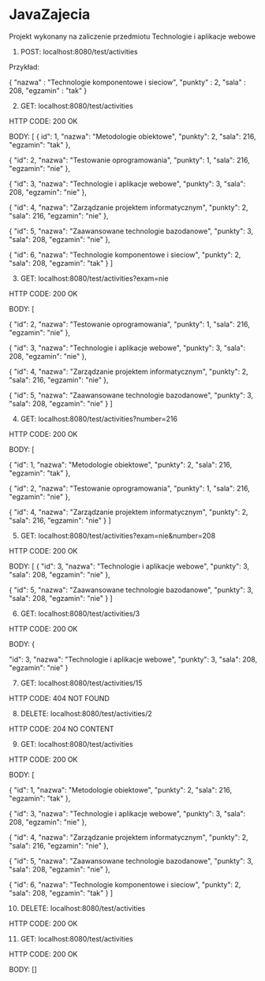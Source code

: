 # JavaZajecia
Projekt wykonany na zaliczenie przedmiotu Technologie i aplikacje webowe 


1. POST: localhost:8080/test/activities 

Przykład:

{
    "nazwa" : "Technologie komponentowe i sieciow",
    "punkty" : 2,
    "sala" : 208, 
    "egzamin" : "tak"
}

2. GET: localhost:8080/test/activities

HTTP CODE: 200 OK 

BODY: [
{
id": 1,
"nazwa": "Metodologie obiektowe",
"punkty": 2,
"sala": 216,
"egzamin": "tak"
},

{
        "id": 2,
        "nazwa": "Testowanie oprogramowania",
        "punkty": 1,
        "sala": 216,
        "egzamin": "nie"
    },
    
{
        "id": 3,
        "nazwa": "Technologie i aplikacje webowe",
        "punkty": 3,
        "sala": 208,
        "egzamin": "nie"
    },
    
{
        "id": 4,
        "nazwa": "Zarządzanie projektem informatycznym",
        "punkty": 2,
        "sala": 216,
        "egzamin": "nie"
    },
    
 {
        "id": 5,
        "nazwa": "Zaawansowane technologie bazodanowe",
        "punkty": 3,
        "sala": 208,
        "egzamin": "nie"
    },
    
{
        "id": 6,
        "nazwa": "Technologie komponentowe i sieciow",
        "punkty": 2,
        "sala": 208,
        "egzamin": "tak"
    }
]

3. GET: localhost:8080/test/activities?exam=nie

HTTP CODE: 200 OK 

BODY: [
   
{
        "id": 2,
        "nazwa": "Testowanie oprogramowania",
        "punkty": 1,
        "sala": 216,
        "egzamin": "nie"
    },
    
{
        "id": 3,
        "nazwa": "Technologie i aplikacje webowe",
        "punkty": 3,
        "sala": 208,
        "egzamin": "nie"
    },
    
{
        "id": 4,
        "nazwa": "Zarządzanie projektem informatycznym",
        "punkty": 2,
        "sala": 216,
        "egzamin": "nie"
    },
    
{
        "id": 5,
        "nazwa": "Zaawansowane technologie bazodanowe",
        "punkty": 3,
        "sala": 208,
        "egzamin": "nie"
    }
]

4. GET: localhost:8080/test/activities?number=216

HTTP CODE: 200 OK 

BODY: [

 {
        "id": 1,
        "nazwa": "Metodologie obiektowe",
        "punkty": 2,
        "sala": 216,
        "egzamin": "tak"
    },
    
{
        "id": 2,
        "nazwa": "Testowanie oprogramowania",
        "punkty": 1,
        "sala": 216,
        "egzamin": "nie"
    },
    
{
        "id": 4,
        "nazwa": "Zarządzanie projektem informatycznym",
        "punkty": 2,
        "sala": 216,
        "egzamin": "nie"
    }
]

5. GET: localhost:8080/test/activities?exam=nie&number=208

HTTP CODE: 200 OK 

BODY: [
{
        "id": 3,
        "nazwa": "Technologie i aplikacje webowe",
        "punkty": 3,
        "sala": 208,
        "egzamin": "nie"
    },
    
{
        "id": 5,
        "nazwa": "Zaawansowane technologie bazodanowe",
        "punkty": 3,
        "sala": 208,
        "egzamin": "nie"
    }
]

6. GET: localhost:8080/test/activities/3

HTTP CODE: 200 OK 

BODY: {
    
"id": 3,
    "nazwa": "Technologie i aplikacje webowe",
    "punkty": 3,
    "sala": 208,
    "egzamin": "nie"
}

7. GET: localhost:8080/test/activities/15

HTTP CODE: 404 NOT FOUND

8. DELETE: localhost:8080/test/activities/2

HTTP CODE: 204 NO CONTENT 

9. GET: localhost:8080/test/activities

HTTP CODE: 200 OK 

BODY: [

{
        "id": 1,
        "nazwa": "Metodologie obiektowe",
        "punkty": 2,
        "sala": 216,
        "egzamin": "tak"
    },
    
{
        "id": 3,
        "nazwa": "Technologie i aplikacje webowe",
        "punkty": 3,
        "sala": 208,
        "egzamin": "nie"
    },
   
{
        "id": 4,
        "nazwa": "Zarządzanie projektem informatycznym",
        "punkty": 2,
        "sala": 216,
        "egzamin": "nie"
    },
   
{
        "id": 5,
        "nazwa": "Zaawansowane technologie bazodanowe",
        "punkty": 3,
        "sala": 208,
        "egzamin": "nie"
    },
   
{
        "id": 6,
        "nazwa": "Technologie komponentowe i sieciow",
        "punkty": 2,
        "sala": 208,
        "egzamin": "tak"
    }
]

10. DELETE: localhost:8080/test/activities

HTTP CODE: 200 OK

11.  GET: localhost:8080/test/activities

HTTP CODE: 200 OK

BODY: []
